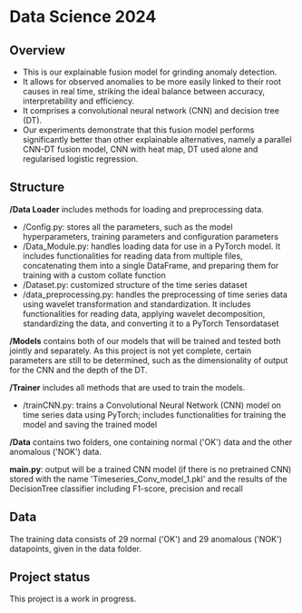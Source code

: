 # Data Science 2024



## Overview

- This is our explainable fusion model for grinding anomaly detection.<br>
- It allows for observed anomalies to be more easily linked to their root causes in real time, striking the ideal balance between accuracy, interpretability and efficiency.<br>
- It comprises a convolutional neural network (CNN) and decision tree (DT).<br>
- Our experiments demonstrate that this fusion model performs significantly better than other explainable alternatives, namely a parallel CNN-DT fusion model, CNN with heat map, DT used alone and regularised logistic regression.


## Structure

**/Data Loader**  includes methods for loading and preprocessing data.
- /Config.py: stores all the parameters, such as the model hyperparameters, training parameters and configuration parameters
- /Data_Module.py: handles loading data for use in a PyTorch model. It includes functionalities for reading data from multiple files, concatenating them into a single DataFrame, and preparing them for training with a custom collate function
- /Dataset.py: customized structure of the time series dataset
- /data_preprocessing.py: handles the preprocessing of time series data using wavelet transformation and standardization. It includes functionalities for reading data, applying wavelet decomposition, standardizing the data, and converting it to a PyTorch Tensordataset


**/Models** contains both of our models that will be trained and tested both jointly and separately. As this project is not yet complete, certain parameters are still to be determined, such as the dimensionality of output for the CNN and the depth of the DT.

**/Trainer** includes all methods that are used to train the models.
- /trainCNN.py: trains a Convolutional Neural Network (CNN) model on time series data using PyTorch; includes functionalities for training the model and saving the trained model

**/Data** contains two folders, one containing normal ('OK') data and the other anomalous ('NOK') data.

**main.py**: output will be a trained CNN model (if there is no pretrained CNN) stored with the name 'Timeseries_Conv_model_1.pkl' and the results of the DecisionTree classifier including F1-score, precision and recall


## Data

The training data consists of 29 normal ('OK') and 29 anomalous ('NOK') datapoints, given in the data folder.


## Project status

This project is a work in progress.
